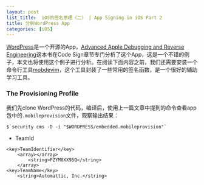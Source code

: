 ```yaml
---
layout: post
list_title:  iOS的签名原理（二） | App Signing in iOS Part 2
title: 分析WordPress App
categories: [iOS]
---
```


[WordPress](https://github.com/wordpress-mobile/WordPress-iOS)是一个开源的App，[Advanced Apple Debugging and Reverse Engineering](https://store.raywenderlich.com/products/advanced-apple-debugging-and-reverse-engineering)这本书在Code Sign章节专门分析了这个App，这是一个不错的例子，本文也将使用这个例子进行分析。在阅读下面内容之前，我们还需要安装一个命令行工具[mobdevim](https://github.com/DerekSelander/mobdevim)，这个工具封装了一些常用的签名函数，是一个很好的辅助学习工具。

### The Provisioning Profile

我们先clone WordPress的代码，编译后，使用上一篇文章中提到的命令查看app包中的`.mobileprovision`文件，观察输出结果：

```shell
$`security cms -D -i "$WORDPRESS/embedded.mobileprovision"`
```

- TeamId

```
<key>TeamIdentifier</key>
	<array></array>
		<string>PZYM8XX95Q</string>
	</array>
<key>TeamName</key>
    <string>Automattic, Inc.</string>
```


